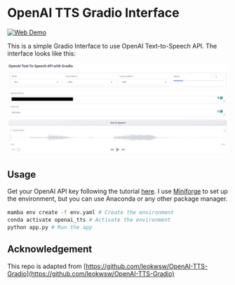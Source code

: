 # OpenAI TTS Gradio Interface

[![Web Demo](https://img.shields.io/badge/🤗-HuggingFace%20Space-cyan.svg)](https://huggingface.co/spaces/yixuan1999/openai_tts)

This is a simple Gradio Interface to use OpenAI Text-to-Speech API. The interface looks like this:

![Interface](interface.png)

## Usage

Get your OpenAI API key following the tutorial [here](https://platform.openai.com/docs/quickstart). I use [Miniforge](https://github.com/conda-forge/miniforge) to set up the environment, but you can use Anaconda or any other package manager.

```bash
mamba env create -f env.yaml # Create the environment
conda activate openai_tts # Activate the environment
python app.py # Run the app
```

## Acknowledgement

This repo is adapted from [https://github.com/leokwsw/OpenAI-TTS-Gradio](https://github.com/leokwsw/OpenAI-TTS-Gradio)
